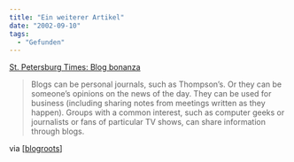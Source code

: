 ```yaml
---
title: "Ein weiterer Artikel"
date: "2002-09-10"
tags:
  - "Gefunden"
---
```


[St. Petersburg Times: Blog bonanza](http://www.sptimes.com/2002/09/09/Technology/Blog_bonanza.shtml)

> Blogs can be personal journals, such as Thompson’s. Or they can be someone’s opinions on the news of the day. They can be used for business (including sharing notes from meetings written as they happen). Groups with a common interest, such as computer geeks or journalists or fans of particular TV shows, can share information through blogs.

via \[[blogroots](http://www.blogroots.com/comments.blog/168)\]
